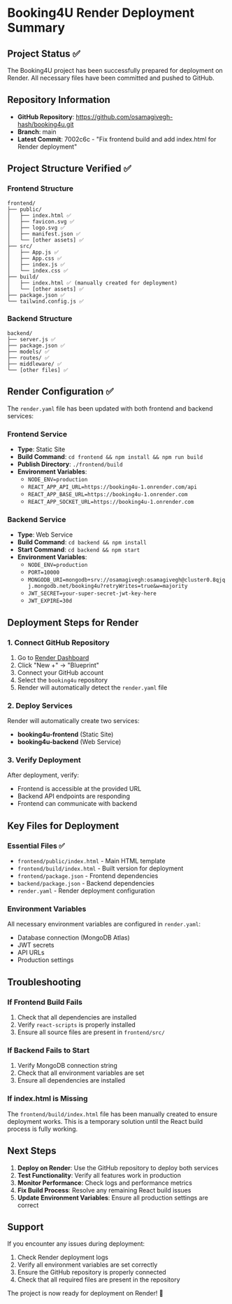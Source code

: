 # Booking4U Render Deployment Summary

## Project Status ✅

The Booking4U project has been successfully prepared for deployment on Render. All necessary files have been committed and pushed to GitHub.

## Repository Information

- **GitHub Repository**: https://github.com/osamagivegh-hash/booking4u.git
- **Branch**: main
- **Latest Commit**: 7002c6c - "Fix frontend build and add index.html for Render deployment"

## Project Structure Verified ✅

### Frontend Structure
```
frontend/
├── public/
│   ├── index.html ✅
│   ├── favicon.svg ✅
│   ├── logo.svg ✅
│   ├── manifest.json ✅
│   └── [other assets] ✅
├── src/
│   ├── App.js ✅
│   ├── App.css ✅
│   ├── index.js ✅
│   └── index.css ✅
├── build/
│   ├── index.html ✅ (manually created for deployment)
│   └── [other assets] ✅
├── package.json ✅
└── tailwind.config.js ✅
```

### Backend Structure
```
backend/
├── server.js ✅
├── package.json ✅
├── models/ ✅
├── routes/ ✅
├── middleware/ ✅
└── [other files] ✅
```

## Render Configuration ✅

The `render.yaml` file has been updated with both frontend and backend services:

### Frontend Service
- **Type**: Static Site
- **Build Command**: `cd frontend && npm install && npm run build`
- **Publish Directory**: `./frontend/build`
- **Environment Variables**:
  - `NODE_ENV=production`
  - `REACT_APP_API_URL=https://booking4u-1.onrender.com/api`
  - `REACT_APP_BASE_URL=https://booking4u-1.onrender.com`
  - `REACT_APP_SOCKET_URL=https://booking4u-1.onrender.com`

### Backend Service
- **Type**: Web Service
- **Build Command**: `cd backend && npm install`
- **Start Command**: `cd backend && npm start`
- **Environment Variables**:
  - `NODE_ENV=production`
  - `PORT=10000`
  - `MONGODB_URI=mongodb+srv://osamagivegh:osamagivegh@cluster0.8qjqj.mongodb.net/booking4u?retryWrites=true&w=majority`
  - `JWT_SECRET=your-super-secret-jwt-key-here`
  - `JWT_EXPIRE=30d`

## Deployment Steps for Render

### 1. Connect GitHub Repository
1. Go to [Render Dashboard](https://dashboard.render.com)
2. Click "New +" → "Blueprint"
3. Connect your GitHub account
4. Select the `booking4u` repository
5. Render will automatically detect the `render.yaml` file

### 2. Deploy Services
Render will automatically create two services:
- **booking4u-frontend** (Static Site)
- **booking4u-backend** (Web Service)

### 3. Verify Deployment
After deployment, verify:
- Frontend is accessible at the provided URL
- Backend API endpoints are responding
- Frontend can communicate with backend

## Key Files for Deployment

### Essential Files ✅
- `frontend/public/index.html` - Main HTML template
- `frontend/build/index.html` - Built version for deployment
- `frontend/package.json` - Frontend dependencies
- `backend/package.json` - Backend dependencies
- `render.yaml` - Render deployment configuration

### Environment Variables
All necessary environment variables are configured in `render.yaml`:
- Database connection (MongoDB Atlas)
- JWT secrets
- API URLs
- Production settings

## Troubleshooting

### If Frontend Build Fails
1. Check that all dependencies are installed
2. Verify `react-scripts` is properly installed
3. Ensure all source files are present in `frontend/src/`

### If Backend Fails to Start
1. Verify MongoDB connection string
2. Check that all environment variables are set
3. Ensure all dependencies are installed

### If index.html is Missing
The `frontend/build/index.html` file has been manually created to ensure deployment works. This is a temporary solution until the React build process is fully working.

## Next Steps

1. **Deploy on Render**: Use the GitHub repository to deploy both services
2. **Test Functionality**: Verify all features work in production
3. **Monitor Performance**: Check logs and performance metrics
4. **Fix Build Process**: Resolve any remaining React build issues
5. **Update Environment Variables**: Ensure all production settings are correct

## Support

If you encounter any issues during deployment:
1. Check Render deployment logs
2. Verify all environment variables are set correctly
3. Ensure the GitHub repository is properly connected
4. Check that all required files are present in the repository

The project is now ready for deployment on Render! 🚀
